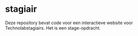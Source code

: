 # stagiair
Deze repository bevat code voor een interactieve website voor Technolabstagiairs. Het is een stage-opdracht.
